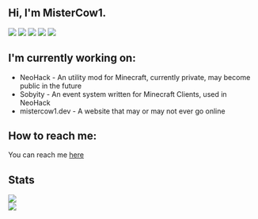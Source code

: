 ## Hi, I'm MisterCow1.

![](https://img.shields.io/badge/-java-orange?style=for-the-badge&logo=java&logoColor=white)
![](https://img.shields.io/badge/-javascript-yellow?style=for-the-badge&logo=javascript&logoColor=white)
![](https://img.shields.io/badge/-NodeJs-339933?logo=node.js&logoColor=white&style=for-the-badge)
![](https://img.shields.io/badge/-ReactJs-61DAFB?logo=react&logoColor=white&style=for-the-badge)
![](https://img.shields.io/badge/-ExpressJs-000000?logo=express&logoColor=white&style=for-the-badge)

## I'm currently working on:
* NeoHack - An utility mod for Minecraft, currently private, may become public in the future
* Sobyity - An event system written for Minecraft Clients, used in NeoHack
* mistercow1.dev - A website that may or may not ever go online

## How to reach me:
You can reach me [here](https://www.youtube.com/watch?v=dQw4w9WgXcQ)

## Stats
![](https://github-readme-stats.vercel.app/api?username=MisterCow1&theme=dark) \
![](https://github-readme-stats.vercel.app/api/top-langs/?username=MisterCow1&theme=dark)
